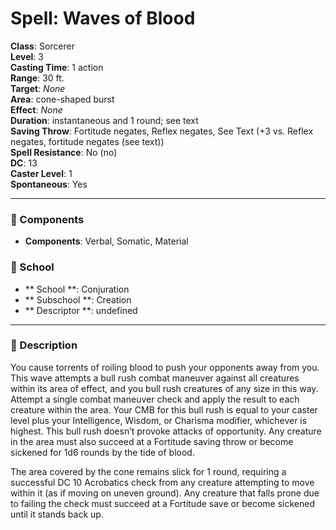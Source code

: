 
# Spell: Waves of Blood
**Class**: Sorcerer  
**Level**: 3  
**Casting Time**: 1 action  
**Range**: 30 ft.  
**Target**: _None_  
**Area**: cone-shaped burst  
**Effect**: _None_  
**Duration**: instantaneous and 1 round; see text  
**Saving Throw**: Fortitude negates, Reflex negates, See Text (+3 vs. Reflex negates, fortitude negates (see text))  
**Spell Resistance**: No (no)  
**DC**: 13  
**Caster Level**: 1  
**Spontaneous**: Yes

---

### 🔮 Components
- **Components**: Verbal, Somatic, Material

### 🏫 School
- ** School **: Conjuration
- ** Subschool **: Creation
- ** Descriptor **: undefined
---

### 📜 Description
You cause torrents of roiling blood to push your opponents away from you. This wave attempts a bull rush combat maneuver against all creatures within its area of effect, and you bull rush creatures of any size in this way. Attempt a single combat maneuver check and apply the result to each creature within the area. Your CMB for this bull rush is equal to your caster level plus your Intelligence, Wisdom, or Charisma modifier, whichever is highest. This bull rush doesn’t provoke attacks of opportunity. Any creature in the area must also succeed at a Fortitude saving throw or become sickened for 1d6 rounds by the tide of blood.

The area covered by the cone remains slick for 1 round, requiring a successful DC 10 Acrobatics check from any creature attempting to move within it (as if moving on uneven ground). Any creature that falls prone due to failing the check must succeed at a Fortitude save or become sickened until it stands back up.
